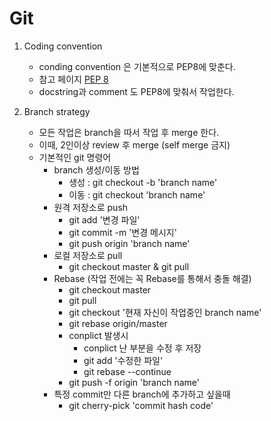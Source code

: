 # Git
 1. Coding convention
    - conding convention 은 기본적으로 PEP8에 맞춘다.
    - 참고 페이지 [PEP 8](https://www.python.org/dev/peps/pep-0008/)
    - docstring과 comment 도 PEP8에 맞춰서 작업한다.
    
 2. Branch strategy
    - 모든 작업은 branch을 따서 작업 후 merge 한다.
    - 이때, 2인이상 review 후 merge (self merge 금지)
    - 기본적인 git 명령어
    	- branch 생성/이동 방법
    		- 생성 : git checkout -b 'branch name'
    		- 이동 : git checkout 'branch name'
        - 원격 저장소로 push
       		- git add '변경 파일'
       		- git commit -m '변경 메시지'
        	- git push origin 'branch name'
        - 로컬 저장소로 pull
         	- git checkout master & git pull
        - Rebase (작업 전에는 꼭 Rebase를 통해서 충돌 해결)
        	- git checkout master
        	- git pull
        	- git checkout '현재 자신이 작업중인 branch name'
        	- git rebase origin/master
        	- conplict 발생시
        		- conplict 난 부분을 수정 후 저장
        		- git add '수정한 파일'
        		- git rebase --continue
  			- git push -f origin 'branch name' 
  		- 특정 commit만 다른 branch에 추가하고 싶을때
  			- git cherry-pick 'commit hash code'
